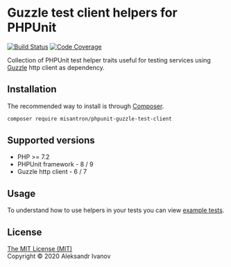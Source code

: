 # Guzzle test client helpers for PHPUnit

[![Build Status](https://github.com/misantron/phpunit-guzzle-test-client/workflows/build/badge.svg)](https://github.com/misantron/phpunit-guzzle-test-client/actions)
[![Code Coverage](https://codecov.io/gh/misantron/phpunit-guzzle-test-client/branch/main/graph/badge.svg)](https://codecov.io/gh/misantron/phpunit-guzzle-test-client)

Collection of PHPUnit test helper traits useful for testing services using [Guzzle](https://github.com/guzzle/guzzle) http client as dependency.

## Installation

The recommended way to install is through [Composer](https://getcomposer.org/).

```bash
composer require misantron/phpunit-guzzle-test-client
```

## Supported versions

- PHP >= 7.2
- PHPUnit framework - 8 / 9
- Guzzle http client - 6 / 7

## Usage

To understand how to use helpers in your tests you can view [example tests](/examples).

## License

[The MIT License (MIT)](LICENSE)  
Copyright © 2020 Aleksandr Ivanov
